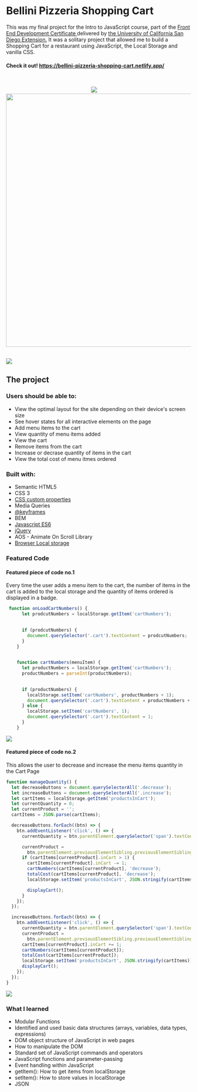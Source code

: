 # Bellini Pizzeria Shopping Cart
This was my final project for the Intro to JavaScript course, part of the <a href="https://extension.ucsd.edu/courses-and-programs/front-end-development"> Front End Development Certificate </a> delivered by <a href="https://ucsd.edu/"> the University of California San Diego Extension.</a> It was a solitary project that allowed me to build a Shopping Cart for a restaurant using JavaScript, the Local Storage and vanilla CSS.
#### Check it out! https://bellini-pizzeria-shopping-cart.netlify.app/

<br />

<p align="center">
  <img src="https://user-images.githubusercontent.com/84801660/151803833-3f4ed952-0ae0-4a2d-b886-e9a039785cc0.JPG"> &nbsp &nbsp &nbsp
  <img src="https://user-images.githubusercontent.com/84801660/151803784-281eda08-b56f-4ea9-a893-8215e5b6b8f6.JPG" height="690">
</p>

<br />

<img src="https://user-images.githubusercontent.com/84801660/151803814-1dff57ba-d3e1-4771-917a-5878bdf532df.JPG">

## The project 

### Users should be able to:

- View the optimal layout for the site depending on their device's screen size
- See hover states for all interactive elements on the page
- Add menu items to the cart
- View quantity of menu items added 
- View the cart
- Remove items from the cart
- Increase or decrase quantity of items in the cart
- View the total cost of menu itmes ordered

### Built with:
- Semantic HTML5
- CSS 3
-  <a href="https://github.com/JimeBlue/Bellini-pizzeria-shopping-cart/blob/7fd4992011fa066ae36ee65705b66f1fc9276a15/css/style.css#L1-L5"> CSS custom properties </a>
- Media Queries
- <a href="https://github.com/JimeBlue/Bellini-pizzeria-shopping-cart/blob/7fd4992011fa066ae36ee65705b66f1fc9276a15/css/style.css#L517-L527"> @keyframes </a>
- BEM
-  <a href="https://github.com/JimeBlue/Bellini-pizzeria-shopping-cart/blob/7fd4992011fa066ae36ee65705b66f1fc9276a15/js/cart.js#L92"> Javascript ES6  </a>
-  <a href="https://github.com/JimeBlue/Bellini-pizzeria-shopping-cart/blob/7fd4992011fa066ae36ee65705b66f1fc9276a15/js/main.js#L17-L25"> jQuery  </a>
- AOS  - Animate On Scroll Library
-  <a href="https://github.com/JimeBlue/Bellini-pizzeria-shopping-cart/blob/7fd4992011fa066ae36ee65705b66f1fc9276a15/js/cart.js#L166"> Browser Local storage  </a>

### Featured Code
#### Featured piece of code no.1
Every time the user adds a menu item to the cart, the number of items in the cart is added to the local storage and the quantity of items ordered is displayed in a badge. 

```javascript
 function onLoadCartNumbers() {
	  let prodcutNumbers = localStorage.getItem('cartNumbers');
	

	  if (prodcutNumbers) {
	    document.querySelector('.cart').textContent = prodcutNumbers;
	  }
	}
	

	function cartNumbers(menuItem) {
	  let productNumbers = localStorage.getItem('cartNumbers');
	  productNumbers = parseInt(productNumbers);
	

	  if (productNumbers) {
	    localStorage.setItem('cartNumbers', productNumbers + 1);
	    document.querySelector('.cart').textContent = productNumbers + 1;
	  } else {
	    localStorage.setItem('cartNumbers', 1);
	    document.querySelector('.cart').textContent = 1;
	  }
	}

```

<img src="https://user-images.githubusercontent.com/84801660/152528522-7ce3be84-59b4-4885-8d34-b8c09cefa096.JPG">

#### Featured piece of code no.2

This allows the user to decrease and increase the menu items quantity in the Cart Page 

```javascript
function manageQuantity() {
  let decreaseButtons = document.querySelectorAll('.decrease');
  let increaseButtons = document.querySelectorAll('.increase');
  let cartItems = localStorage.getItem('productsInCart');
  let currentQuantity = 0;
  let currentProduct = '';
  cartItems = JSON.parse(cartItems);

  decreaseButtons.forEach((btn) => {
    btn.addEventListener('click', () => {
      currentQuantity = btn.parentElement.querySelector('span').textContent;

      currentProduct =
        btn.parentElement.previousElementSibling.previousElementSibling.textContent.trim();
      if (cartItems[currentProduct].inCart > 1) {
        cartItems[currentProduct].inCart -= 1;
        cartNumbers(cartItems[currentProduct], 'decrease');
        totalCost(cartItems[currentProduct], 'decrease');
        localStorage.setItem('productsInCart', JSON.stringify(cartItems));

        displayCart();
      }
    });
  });

  increaseButtons.forEach((btn) => {
    btn.addEventListener('click', () => {
      currentQuantity = btn.parentElement.querySelector('span').textContent;
      currentProduct =
        btn.parentElement.previousElementSibling.previousElementSibling.textContent.trim();
      cartItems[currentProduct].inCart += 1;
      cartNumbers(cartItems[currentProduct]);
      totalCost(cartItems[currentProduct]);
      localStorage.setItem('productsInCart', JSON.stringify(cartItems));
      displayCart();
    });
  });
}

```

<img src="https://user-images.githubusercontent.com/84801660/152528277-8723256c-dcc3-409f-9b93-b3c1614f4d9f.JPG">

### What I learned
-	Modular Functions
-	Identified and used basic data structures (arrays, variables, data types, expressions)
-	DOM object structure of JavaScript in web pages
-	How to manipulate the DOM
-	Standard set of JavaScript commands and operators
-	JavaScript functions and parameter-passing
-	Event handling within JavaScript
-	getItem(): How to get items from localStorage
-	setItem(): How to store values in localStorage
-	JSON











